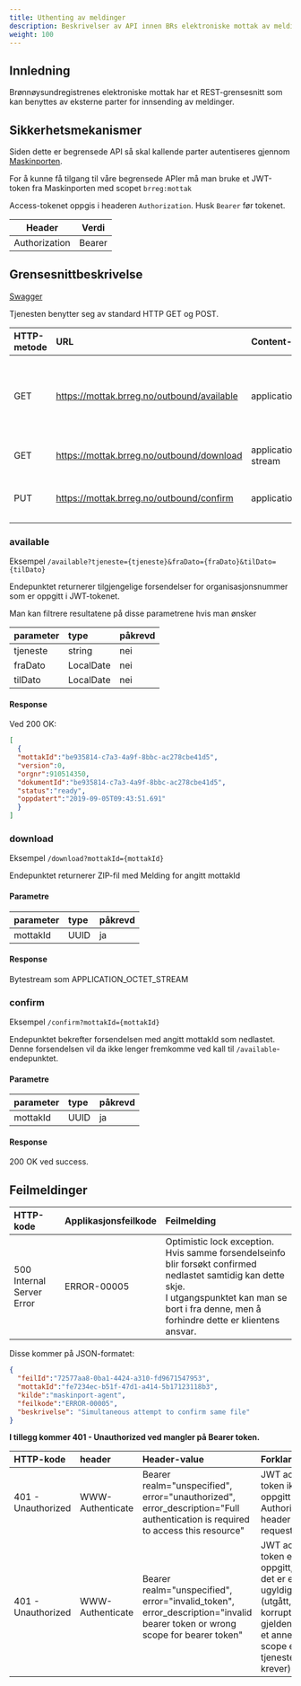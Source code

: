 ```yaml
---
title: Uthenting av meldinger
description: Beskrivelser av API innen BRs elektroniske mottak av meldinger
weight: 100
---
```


## Innledning

Brønnøysundregistrenes elektroniske mottak har et REST-grensesnitt som kan benyttes av eksterne parter for innsending av meldinger.

## Sikkerhetsmekanismer

Siden dette er begrensede API så skal kallende parter autentiseres gjennom [Maskinporten](https://docs.digdir.no/maskinporten_overordnet.html).

For å kunne få tilgang til våre begrensede APIer må man bruke et JWT-token fra Maskinporten med scopet `brreg:mottak`

Access-tokenet oppgis i headeren `Authorization`. Husk `Bearer` før tokenet.

| Header        | Verdi                       |
|---------------|-----------------------------|
| Authorization | Bearer <maskinporten-token> |

## Grensesnittbeskrivelse

[Swagger](https://mottak.brreg.no/outbound/swagger-ui/index.html)

Tjenesten benytter seg av standard HTTP GET og POST.

| HTTP-metode | URL                                        | Content-type             | Beskrivelse                                                                                                                       | 
|:------------|:-------------------------------------------|:-------------------------|:----------------------------------------------------------------------------------------------------------------------------------|
| GET         | https://mottak.brreg.no/outbound/available | application/json         | Lister ut tilgjengelige meldinger (med mottakId) for organisasjonsnummer oppgitt i JWT tokenet. Kan filtreres på tjeneste og dato |
| GET         | https://mottak.brreg.no/outbound/download  | application/octet-stream | Laster ned forsendelse med oppgitt mottakId                                                                                       |
| PUT         | https://mottak.brreg.no/outbound/confirm   | application/json         | Bekrefter at forsendelse med oppgitt mottakId er lastet ned av klient                                                             |

### available

Eksempel `/available?tjeneste={tjeneste}&fraDato={fraDato}&tilDato={tilDato}`

Endepunktet returnerer tilgjengelige forsendelser for organisasjonsnummer som er oppgitt i JWT-tokenet.

Man kan filtrere resultatene på disse parametrene hvis man ønsker

| parameter | type      | påkrevd |
|:----------|:----------|:--------|
| tjeneste  | string    | nei     |
| fraDato   | LocalDate | nei     |
| tilDato   | LocalDate | nei     |

#### Response

Ved 200 OK:

```json
[
  {
  "mottakId":"be935814-c7a3-4a9f-8bbc-ac278cbe41d5",
  "version":0,
  "orgnr":910514350,
  "dokumentId":"be935814-c7a3-4a9f-8bbc-ac278cbe41d5",
  "status":"ready",
  "oppdatert":"2019-09-05T09:43:51.691"
  }
]
```

### download

Eksempel `/download?mottakId={mottakId}`

Endepunktet returnerer ZIP-fil med Melding for angitt mottakId

#### Parametre

| parameter | type | påkrevd | 
|:----------|:-----|:--------|
| mottakId  | UUID | ja      |

#### Response

Bytestream som APPLICATION_OCTET_STREAM

### confirm

Eksempel `/confirm?mottakId={mottakId}`

Endepunktet bekrefter forsendelsen med angitt mottakId som nedlastet. Denne forsendelsen vil da ikke lenger fremkomme ved kall til `/available`-endepunktet.

#### Parametre

| parameter | type | påkrevd | 
|:----------|:-----|:--------|
| mottakId  | UUID | ja      |

#### Response

200 OK ved success.

## Feilmeldinger

| HTTP-kode                 | Applikasjonsfeilkode | Feilmelding                                                                                                                                                                                                   |
|:--------------------------|:---------------------|:--------------------------------------------------------------------------------------------------------------------------------------------------------------------------------------------------------------|
| 500 Internal Server Error | ERROR-00005          | Optimistic lock exception. Hvis samme forsendelseinfo blir forsøkt confirmed nedlastet samtidig kan dette skje. <br> I utgangspunktet kan man se bort i fra denne, men å forhindre dette er klientens ansvar. |

Disse kommer på JSON-formatet:

```json
{
  "feilId":"72577aa8-0ba1-4424-a310-fd9671547953",
  "mottakId":"fe7234ec-b51f-47d1-a414-5b17123118b3",
  "kilde":"maskinport-agent",
  "feilkode":"ERROR-00005",
  "beskrivelse": "Simultaneous attempt to confirm same file"
}
```

**I tillegg kommer 401 - Unauthorized ved mangler på Bearer token.**

| HTTP-kode           | header           | Header-value                                                                                                                   | Forklaring                                                                                                                      |
|:--------------------|:-----------------|:-------------------------------------------------------------------------------------------------------------------------------|:--------------------------------------------------------------------------------------------------------------------------------|
| 401 - Unauthorized  | WWW-Authenticate | Bearer realm="unspecified", error="unauthorized", error_description="Full authentication is required to access this resource"  | JWT access token ikke oppgitt i Authorization header i request.                                                                 |
| 401 - Unauthorized  | WWW-Authenticate | Bearer realm="unspecified", error="invalid_token", error_description="invalid bearer token or wrong scope for bearer token"    | JWT access token er oppgitt, men det er enten ugyldig (utgått, korrupt eller gjeldende for et annet scope en tjenesten krever). |

